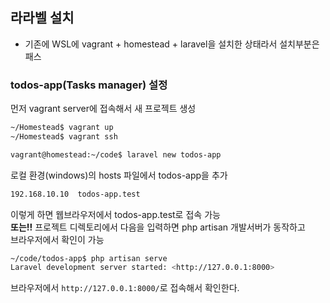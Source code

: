 
## 라라벨 설치

- 기존에 WSL에 vagrant + homestead + laravel을 설치한 상태라서 설치부분은 패스  

### todos-app(Tasks manager) 설정  

먼저 vagrant server에 접속해서 새 프로젝트 생성  

```bash
~/Homestead$ vagrant up 
~/Homestead$ vagrant ssh  

vagrant@homestead:~/code$ laravel new todos-app 
```
로컬 환경(windows)의 hosts 파일에서 todos-app을 추가  

```bash
192.168.10.10  todos-app.test
```
이렇게 하면 웹브라우저에서 todos-app.test로 접속 가능  
**또는!!** 프로젝트 디렉토리에서 다음을 입력하면 php artisan 개발서버가 동작하고  
브라우저에서 확인이 가능  

```bash
~/code/todos-app$ php artisan serve 
Laravel development server started: <http://127.0.0.1:8000> 
```

브라우저에서 ``http://127.0.0.1:8000/``로 접속해서 확인한다.  

